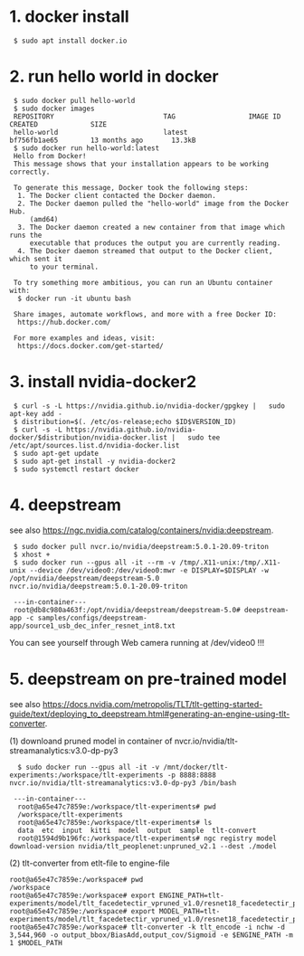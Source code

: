 # 1. docker install
```
 $ sudo apt install docker.io
```

# 2. run hello world in docker
```
 $ sudo docker pull hello-world
 $ sudo docker images
 REPOSITORY                           TAG                  IMAGE ID            CREATED             SIZE
 hello-world                          latest               bf756fb1ae65        13 months ago       13.3kB
 $ sudo docker run hello-world:latest
 Hello from Docker!
 This message shows that your installation appears to be working correctly.

 To generate this message, Docker took the following steps:
  1. The Docker client contacted the Docker daemon.
  2. The Docker daemon pulled the "hello-world" image from the Docker Hub.
     (amd64)
  3. The Docker daemon created a new container from that image which runs the
     executable that produces the output you are currently reading.
  4. The Docker daemon streamed that output to the Docker client, which sent it
     to your terminal.

 To try something more ambitious, you can run an Ubuntu container with:
  $ docker run -it ubuntu bash
 
 Share images, automate workflows, and more with a free Docker ID:
  https://hub.docker.com/
 
 For more examples and ideas, visit:
  https://docs.docker.com/get-started/
```
# 3. install nvidia-docker2
```
 $ curl -s -L https://nvidia.github.io/nvidia-docker/gpgkey |   sudo apt-key add -
 $ distribution=$(. /etc/os-release;echo $ID$VERSION_ID)
 $ curl -s -L https://nvidia.github.io/nvidia-docker/$distribution/nvidia-docker.list |   sudo tee /etc/apt/sources.list.d/nvidia-docker.list
 $ sudo apt-get update
 $ sudo apt-get install -y nvidia-docker2
 $ sudo systemctl restart docker
```
 
# 4. deepstream
 see also https://ngc.nvidia.com/catalog/containers/nvidia:deepstream.
```
 $ sudo docker pull nvcr.io/nvidia/deepstream:5.0.1-20.09-triton
 $ xhost +
 $ sudo docker run --gpus all -it --rm -v /tmp/.X11-unix:/tmp/.X11-unix --device /dev/video0:/dev/video0:mwr -e DISPLAY=$DISPLAY -w /opt/nvidia/deepstream/deepstream-5.0  nvcr.io/nvidia/deepstream:5.0.1-20.09-triton

 ---in-container---
 root@db8c980a463f:/opt/nvidia/deepstream/deepstream-5.0# deepstream-app -c samples/configs/deepstream-app/source1_usb_dec_infer_resnet_int8.txt
```

 You can see yourself through Web camera running at /dev/video0 !!!
  
 # 5. deepstream on pre-trained model
  see also https://docs.nvidia.com/metropolis/TLT/tlt-getting-started-guide/text/deploying_to_deepstream.html#generating-an-engine-using-tlt-converter.

 (1) downloand pruned model in container of nvcr.io/nvidia/tlt-streamanalytics:v3.0-dp-py3
```
  $ sudo docker run --gpus all -it -v /mnt/docker/tlt-experiments:/workspace/tlt-experiments -p 8888:8888 nvcr.io/nvidia/tlt-streamanalytics:v3.0-dp-py3 /bin/bash
  
 ---in-container---
  root@a65e47c7859e:/workspace/tlt-experiments# pwd
  /workspace/tlt-experiments
  root@a65e47c7859e:/workspace/tlt-experiments# ls
  data  etc  input  kitti  model  output  sample  tlt-convert
  root@1594d9b196fc:/workspace/tlt-experiments# ngc registry model download-version nvidia/tlt_peoplenet:unpruned_v2.1 --dest ./model 
``` 
 (2) tlt-converter from etlt-file to engine-file
 ```
 root@a65e47c7859e:/workspace# pwd
 /workspace
 root@a65e47c7859e:/workspace# export ENGINE_PATH=tlt-experiments/model/tlt_facedetectir_vpruned_v1.0/resnet18_facedetectir_pruned.engine
 root@a65e47c7859e:/workspace# export MODEL_PATH=tlt-experiments/model/tlt_facedetectir_vpruned_v1.0/resnet18_facedetectir_pruned.etlt
 root@a65e47c7859e:/workspace# tlt-converter -k tlt_encode -i nchw -d 3,544,960 -o output_bbox/BiasAdd,output_cov/Sigmoid -e $ENGINE_PATH -m 1 $MODEL_PATH
```
 
